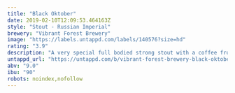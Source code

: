 ```yaml
---
title: "Black Oktober"
date: 2019-02-10T12:09:53.464163Z
style: "Stout - Russian Imperial"
brewery: "Vibrant Forest Brewery"
image: "https://labels.untappd.com/labels/140576?size=hd"
rating: "3.9"
description: "A very special full bodied strong stout with a coffee froth style head which leads to a rich aroma of bitter chocolate and liquorice. The taste is bitter, alcoholic and warming with a dry roasted-grain finish."
untappd_url: "https://untappd.com/b/vibrant-forest-brewery-black-oktober/140576"
abv: "9.0"
ibu: "90"
robots: noindex,nofollow
---
```

